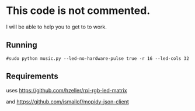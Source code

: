 # This code is not commented.
I will be able to help you to get to to work.
## Running
`#sudo python music.py --led-no-hardware-pulse true -r 16 --led-cols 32`
## Requirements
uses https://github.com/hzeller/rpi-rgb-led-matrix

and https://github.com/ismailof/mopidy-json-client
